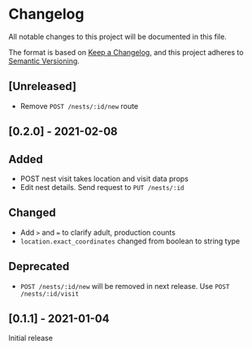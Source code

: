 # Changelog

All notable changes to this project will be documented in this file.

The format is based on [Keep a Changelog](https://keepachangelog.com/en/1.0.0/),
and this project adheres to [Semantic Versioning](https://semver.org/spec/v2.0.0.html).

## [Unreleased]

- Remove `POST /nests/:id/new` route

## [0.2.0] - 2021-02-08

## Added

- POST nest visit takes location and visit data props
- Edit nest details. Send request to `PUT /nests/:id`

## Changed

- Add `>` and `=` to clarify adult, production counts
- `location.exact_coordinates` changed from boolean to string type

## Deprecated

- `POST /nests/:id/new` will be removed in next release. Use `POST /nests/:id/visit`

## [0.1.1] - 2021-01-04

Initial release
